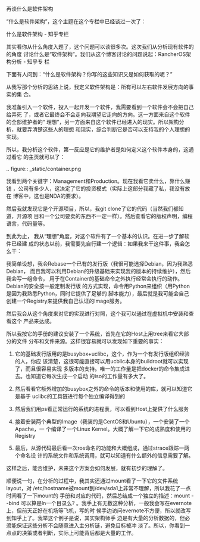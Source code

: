     
再谈什么是软件架构

“什么是软件架构”，这个主题在这个专栏中已经谈过一次了：

什么是软件架构 - 知乎专栏

其实看你从什么角度入题了，这个问题可以谈很多次。这次我们从分析现有软件的的角度
讨论什么是“软件架构”。我们从这个博客讨论的问题说起：RancherOS架构分析 - 知乎专
栏

下面有人问到：“什么是软件架构？你写的这些知识又是如何获取的呢？”

从我写那个分析的思路上说，我定义软件架构是：所有可以左右软件发展方向的事实的集
合。

我准备引入一个软件，投入一起开发一个软件，我需要看到一个软件会不会把自己给弄死
了，或者它最终会不会走向我期望它走向的方向。这一方面来自这个软件的全部维护者的“
理想”，另一方面来自这个软件已经进入的现实。所以架构分析，就要弄清楚这些人的理想
和现实，综合判断它是否可以支持我的个人理想的实现。

所以，我分析这个软件，第一反应是它的维护者是如何定义这个软件本身的，这通过看它
的主页就可以了：

  .. figure:: _static/container.png

  我看到两个关键字：Management和Production。现在我看它卖什么，靠什么赚钱
  ，公司有多少人，这决定了它的投资模式（实际上这部分我藏了私，我没有放在
  博客中，这也是NDA的要求）。

然后我就发现它是个开源项目，所以，我git clone了它的代码（当然我们都知道，开源项
目和一个公司要卖的东西不一定一样）。然后查看它的版权声明，编程语言，代码量等。

到此为止， 我从“理想”角度，对这个软件有了一个基本的认识。在进一步了解软件已经建
成的状态以前，我需要先自行建一个逻辑：如果我来干这件事，我会怎么干：

我简单设想，我会Rebase一个已有的发行版（我很可能选择Debian，因为我熟悉Debian，
而且我可以利用Debian的升级基础来实现我的版本的持续维护），然后我会写一组命令，
用于在Container的基础命令之外执行经常会执行的动作。Debian的安全按一般定制发行版
的方式实现，命令用Python来组织（用Python是因为我熟悉Python，同时它提供了足够的
脚本能力），最后就是我可能会自己创建一个Registry来提供我自己认证的Image服务。

然后我会从这个角度来对它的实现进行对照，这个我可以通过在虚拟机中安装和查看这个
产品来达成。

所以我按它的手册的建议安装了一个系统，首先在它的Host上用tree来看它大部分的文件
分布和文件来源。这样很容易就可以发现如下重要的事实：

1. 它的基础发行版用的是busybox+uclibc，这个，作为一个有发行版组织经验的人，你应
  该清楚，这很可能直接可以用ucblic本身的buildroot就可以实现了，而且很容易实现
  多版本的支持。唯一的工作量是把docker的命令集成进去。也知道它每次生成一个启动
  的iso的工作量有多大了。

2. 然后看看它额外增加的busybox之外的命令的版本和使用的库，就可以知道它是基于
  uclibc的工具链进行每个独立编译得到的

3. 然后我们用ps看正常运行的系统的进程表，可以看到Host上提供了什么服务

4. 接着安装两个典型的Image（我装的是CentOS和Ubuntu），一个安装了一个Apache，一
  个编译了一个Linux Kernel。大概了解一下它的成熟度和使用的Registry

5. 最后，从源代码最后看一次ros命名的功能和大概组成，通过strace跟踪一两个命名设
  计的系统文件和系统调用，就可以知道有什么额外的信息需要了解。

这样之后，能否维护，未来这个方案会如何发展，就有初步的理解了。

顺便说一句，在分析的过程中，我其实还通过mount看了一下它的文件系统layout，对
/etc/hostname被mount到/dev/sda1上非常不理解，所以我花了一点时间看了一下mount的
手册和对应的代码，然后总结成一个独立的描述：mount --bind 可以算是ln一个目录么?
。我手上有无数这种分析，一般我会写在evernote上，但前天正好在机场等飞机，写的时
候手边访问evernote不方便，所以就改写到知乎上了。我举这个例子是说，其实架构师手
边是有大量的分析数据的，但必须能保证这些分析不会随意进入主分析链，避免目标被冲
淡了。所以，你看到一点点的决策或者判断，实际上可能背后都是大量的工作。
